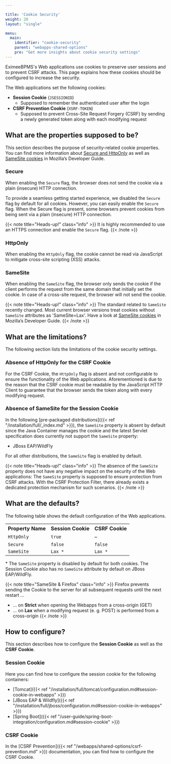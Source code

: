 ```yaml
---

title: 'Cookie Security'
weight: 20
layout: "single"

menu:
  main:
    identifier: "cookie-security"
    parent: "webapps-shared-options"
    pre: "Get more insights about cookie security settings"
---
```


EximeeBPMS's Web applications use cookies to preserve user sessions and to prevent CSRF attacks. This page explains how these cookies should be configured to increase the security.

The Web applications set the following cookies:

* **Session Cookie** (<code>JSESSIONID</code>)
  * Supposed to remember the authenticated user after the login
* **CSRF Prevention Cookie** (<code>XSRF-TOKEN</code>)
  * Supposed to prevent Cross-Site Request Forgery (CSRF) by sending a newly generated token along with each modifying request

## What are the properties supposed to be?

This section describes the purpose of security-related cookie properties. You can find more information about 
[Secure and HttpOnly](https://developer.mozilla.org/en-US/docs/Web/HTTP/Cookies#Secure_and_HttpOnly_cookies)
as well as 
[SameSite cookies](https://developer.mozilla.org/en-US/docs/Web/HTTP/Cookies#samesite_attribute)
in Mozilla’s Developer Guide.

### Secure

When enabling the <code>Secure</code> flag, the browser does not send the cookie via a plain (insecure) HTTP connection.

To provide a seamless getting started experience, we disabled the <code>Secure</code> flag by default for all cookies. However, you can easily enable the <code>Secure</code> flag. When the Secure flag is present, some browsers prevent cookies from being sent via a plain (insecure) HTTP connection.

{{< note title="Heads-up!" class="info" >}}
It is highly recommended to use an HTTPS connection and enable the <code>Secure</code> flag.
{{< /note >}}

### HttpOnly

When enabling the <code>HttpOnly</code> flag, the cookie cannot be read via JavaScript to mitigate cross-site scripting (XSS) attacks.

### SameSite

When enabling the <code>SameSite</code> flag, the browser only sends the cookie if the client performs the request from the same domain that initially set the cookie. In case of a cross-site request, the browser will not send the cookie.

{{< note title="Heads-up!" class="info" >}}
The standard related to <code>SameSite</code> recently changed. Most current browser versions treat cookies without <code>SameSite</code> attributes as 'SameSite=Lax'.
Have a look at [SameSite cookies](https://developer.mozilla.org/en-US/docs/Web/HTTP/Cookies#samesite_attribute) in Mozilla’s Developer Guide.
{{< /note >}}

## What are the limitations?

The following section lists the limitations of the cookie security settings.

### Absence of HttpOnly for the CSRF Cookie
For the CSRF Cookie, the <code>HttpOnly</code> flag is absent and not configurable to ensure the functionality of the Web applications. Aforementioned is due to the reason that the CSRF cookie must be readable by the JavaScript HTTP Client to guarantee that the browser sends the token along with every modifying request.

### Absence of SameSite for the Session Cookie
In the following [pre-packaged distributions]({{< ref "/installation/full/_index.md" >}}), the <code>SameSite</code> property is absent by default since the Java Container manages the cookie and the latest Servlet specification does currently not support the <code>SameSite</code> property:

* JBoss EAP/WildFly

For all other distributions, the <code>SameSite</code> flag is enabled by default.

{{< note title="Heads-up!" class="info" >}}
The absence of the <code>SameSite</code> property does not have any negative impact on the security of the Web applications: The <code>SameSite</code> property is supposed to ensure protection from CSRF attacks. With the CSRF Protection Filter, there already exists a dedicated protection mechanism for such scenarios.
{{< /note >}}

## What are the defaults?

The following table shows the default configuration of the Web applications.

<table class="table table-striped">
  <tr>
    <th>Property Name</th>
    <th>Session Cookie</th>
    <th>CSRF Cookie</th>
  </tr>
  <tr>
    <td><code>HttpOnly</code></td>
    <td><code>true</code></td>
    <td>–</td>
  </tr>
  <tr>
    <td><code>Secure</code></td>
    <td><code>false</code></td>
    <td><code>false</code></td>
  </tr>
  <tr>
    <td><code>SameSite</code></td>
    <td><code>Lax *</code></td>
    <td><code>Lax *</code></td>
  </tr>
</table>

\* The <code>SameSite</code> property is disabled by default for both cookies.
The Session Cookie also has no <code>SameSite</code> attribute by default on JBoss EAP/WildFly.

{{< note title="SameSite & Firefox" class="info" >}}
Firefox prevents sending the Cookie to the server for all subsequent requests until the next restart ...

* ... on **Strict** when opening the Webapps from a cross-origin (GET)
* ... on **Lax** when a modifying request (e. g. POST) is performed from a cross-origin
{{< /note >}}

## How to configure?

This section describes how to configure the **Session Cookie** as well as the **CSRF Cookie**.

### Session Cookie

Here you can find how to configure the session cookie for the following containers:

* [Tomcat]({{< ref "/installation/full/tomcat/configuration.md#session-cookie-in-webapps" >}})
* [JBoss EAP & Wildfly]({{< ref "/installation/full/jboss/configuration.md#session-cookie-in-webapps" >}})
* [Spring Boot]({{< ref "/user-guide/spring-boot-integration/configuration.md#session-cookie" >}})

### CSRF Cookie

In the [CSRF Prevention]({{< ref "/webapps/shared-options/csrf-prevention.md" >}}) documentation, you can find how to configure the CSRF Cookie.
